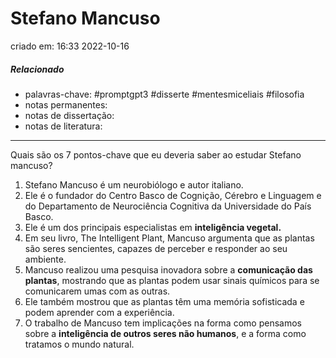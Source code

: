 # Stefano Mancuso
criado em: 16:33 2022-10-16

##### Relacionado
- palavras-chave: #promptgpt3  #disserte #mentesmiceliais #filosofia 
- notas permanentes: 
- notas de dissertação:
- notas de literatura: 

---

Quais são os 7 pontos-chave que eu deveria saber ao estudar Stefano mancuso?

1. Stefano Mancuso é um neurobiólogo e autor italiano.
2. Ele é o fundador do Centro Basco de Cognição, Cérebro e Linguagem e do Departamento de Neurociência Cognitiva da Universidade do País Basco.
3. Ele é um dos principais especialistas em **inteligência vegetal.**
4. Em seu livro, The Intelligent Plant, Mancuso argumenta que as plantas são seres sencientes, capazes de perceber e responder ao seu ambiente.
5. Mancuso realizou uma pesquisa inovadora sobre a **comunicação das plantas**, mostrando que as plantas podem usar sinais químicos para se comunicarem umas com as outras.
6. Ele também mostrou que as plantas têm uma memória sofisticada e podem aprender com a experiência.
7. O trabalho de Mancuso tem implicações na forma como pensamos sobre a **inteligência de outros seres não humanos**, e a forma como tratamos o mundo natural.
